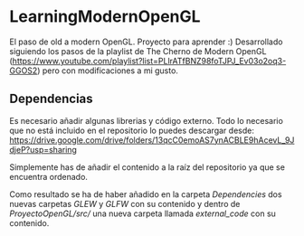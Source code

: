 # LearningModernOpenGL
El paso de old a modern OpenGL. Proyecto para aprender :)
Desarrollado siguiendo los pasos de la playlist de The Cherno de Modern OpenGL (https://www.youtube.com/playlist?list=PLlrATfBNZ98foTJPJ_Ev03o2oq3-GGOS2) pero con modificaciones a mi gusto.

## Dependencias
Es necesario añadir algunas librerias y código externo. Todo lo necesario que no está incluido en el repositorio lo puedes descargar desde:
https://drive.google.com/drive/folders/13qcC0emoAS7ynACBLE9hAcevL_9JdjeP?usp=sharing

Simplemente has de añadir el contenido a la raíz del repositorio ya que se encuentra ordenado.

Como resultado se ha de haber añadido en la carpeta *Dependencies* dos nuevas carpetas *GLEW* y *GLFW* con su contenido y dentro de *ProyectoOpenGL/src/* una nueva carpeta llamada *external_code* con su contenido.
